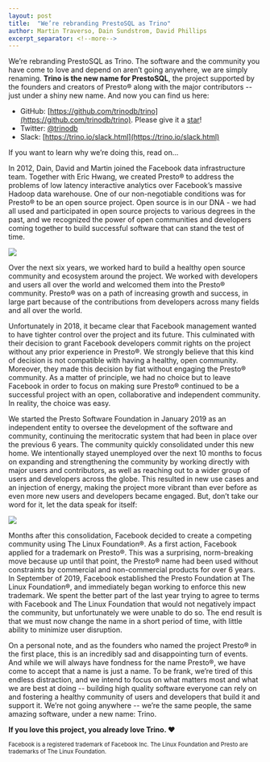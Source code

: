 ```yaml
---
layout: post
title:  "We’re rebranding PrestoSQL as Trino"
author: Martin Traverso, Dain Sundstrom, David Phillips
excerpt_separator: <!--more-->
---
```


We’re rebranding PrestoSQL as Trino. The software and the community you have come to love and depend on aren’t 
going anywhere, we are simply renaming. **Trino is the new name for PrestoSQL**, the project supported by the founders 
and creators of Presto® along with the major contributors -- just under a shiny new name. And now you can find us here:

* GitHub: [https://github.com/trinodb/trino](https://github.com/trinodb/trino). Please give it a [star](https://github.com/trinodb/trino/blob/master/.github/star.png)!
* Twitter: [@trinodb](https://twitter.com/trinodb) 
* Slack: [https://trino.io/slack.html](https://trino.io/slack.html)

If you want to learn why we’re doing this, read on...

<!--more-->

In 2012, Dain, David and Martin joined the Facebook data infrastructure team. Together with Eric Hwang, we created 
Presto® to address the problems of low latency interactive analytics over Facebook’s massive Hadoop data warehouse. 
One of our non-negotiable conditions was for Presto® to be an open source project. Open source is in our DNA - we had 
all used and participated in open source projects to various degrees in the past, and we recognized the power of open 
communities and developers coming together to build successful software that can stand the test of time.

![](/assets/blog/trino-announcement/team.jpg)


Over the next six years, we worked hard to build a healthy open source community and ecosystem around the project. We 
worked with developers and users all over the world and welcomed them into the Presto® community. Presto® was on a path 
of increasing growth and success, in large part because of the contributions from developers across many fields and all 
over the world.

Unfortunately in 2018, it became clear that Facebook management wanted to have tighter control over the project and its 
future. This culminated with their decision to grant Facebook developers commit rights on the project without any prior 
experience in Presto®. We strongly believe that this kind of decision is not compatible with having a healthy, open 
community. Moreover, they made this decision by fiat without engaging the Presto® community. As a matter of principle, 
we had no choice but to leave Facebook in order to focus on making sure Presto® continued to be a successful project 
with an open, collaborative and independent community. In reality, the choice was easy.

We started the Presto Software Foundation in January 2019 as an independent entity to oversee the development of the 
software and community, continuing the meritocratic system that had been in place over the previous 6 years. The community 
quickly consolidated under this new home. We intentionally stayed unemployed over the next 10 months to focus on expanding 
and strengthening the community by working directly with major users and contributors, as well as reaching out to a wider 
group of users and developers across the globe. This resulted in new use cases and an injection of energy, making the 
project more vibrant than ever before as even more new users and developers became engaged. But, don’t take our word for 
it, let the data speak for itself:

![](/assets/blog/trino-announcement/commits.png)

Months after this consolidation, Facebook decided to create a competing community using The Linux Foundation®. As a first 
action, Facebook applied for a trademark on Presto®. This was a surprising, norm-breaking move because up until that point, 
the Presto® name had been used without constraints by commercial and non-commercial products for over 6 years. In September 
of 2019, Facebook established the Presto Foundation at The Linux Foundation®, and immediately began working to enforce this 
new trademark. We spent the better part of the last year trying to agree to terms with Facebook and The Linux Foundation 
that would not negatively impact the community, but unfortunately we were unable to do so. The end result is that we must 
now change the name in a short period of time, with little ability to minimize user disruption.

On a personal note, and as the founders who named the project Presto® in the first place, this is an incredibly sad and 
disappointing turn of events. And while we will always have fondness for the name Presto®, we have come to accept that a 
name is just a name. To be frank, we’re tired of this endless distraction, and we intend to focus on what matters most 
and what we are best at doing -- building high quality software everyone can rely on and fostering a healthy community 
of users and developers that build it and support it. We’re not going anywhere -- we’re the same people, the same amazing 
software, under a new name: Trino.

**If you love this project, you already love Trino. ❤️** 


<html>
<p style="font-size:0.8em">Facebook is a registered trademark of Facebook Inc.  The Linux Foundation and Presto are trademarks of The Linux Foundation.</p>
